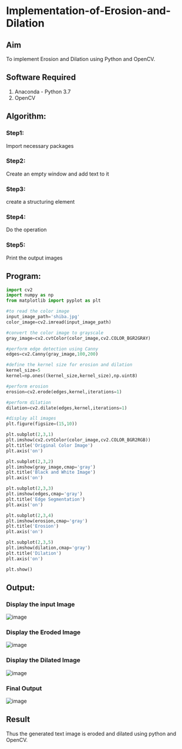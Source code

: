 # Implementation-of-Erosion-and-Dilation
## Aim
To implement Erosion and Dilation using Python and OpenCV.
## Software Required
1. Anaconda - Python 3.7
2. OpenCV
## Algorithm:
### Step1:
Import necessary packages

### Step2:
Create an empty window and add text to it

### Step3:
create a structuring element

### Step4:
Do the operation

### Step5:
Print the output images

 
## Program:

``` Python
import cv2
import numpy as np
from matplotlib import pyplot as plt

#to read the color image
input_image_path='shiba.jpg'
color_image=cv2.imread(input_image_path)

#convert the color image to grayscale
gray_image=cv2.cvtColor(color_image,cv2.COLOR_BGR2GRAY)

#perform edge detection using Canny
edges=cv2.Canny(gray_image,100,200)

#define the kernel size for erosion and dilation
kernel_size=5
kernel=np.ones((kernel_size,kernel_size),np.uint8)

#perform erosion
erosion=cv2.erode(edges,kernel,iterations=1)

#perform dilation
dilation=cv2.dilate(edges,kernel,iterations=1)

#display all images
plt.figure(figsize=(15,10))

plt.subplot(2,3,1)
plt.imshow(cv2.cvtColor(color_image,cv2.COLOR_BGR2RGB))
plt.title('Original Color Image')
plt.axis('on')

plt.subplot(2,3,2)
plt.imshow(gray_image,cmap='gray')
plt.title('Black and White Image')
plt.axis('on')

plt.subplot(2,3,3)
plt.imshow(edges,cmap='gray')
plt.title('Edge Segmentation')
plt.axis('on')

plt.subplot(2,3,4)
plt.imshow(erosion,cmap='gray')
plt.title('Erosion')
plt.axis('on')

plt.subplot(2,3,5)
plt.imshow(dilation,cmap='gray')
plt.title('Dilation')
plt.axis('on')

plt.show()

```
## Output:

### Display the input Image
![image](https://github.com/EASWAR17/erosion-dilation/assets/94154683/3cb53a3d-4bb2-405e-b39e-aeb9132e6fa6)


### Display the Eroded Image
![image](https://github.com/EASWAR17/erosion-dilation/assets/94154683/8c92ac0e-376a-48f6-97da-50de6066e736)


### Display the Dilated Image
![image](https://github.com/EASWAR17/erosion-dilation/assets/94154683/ec501222-15a6-44d2-bb9f-ff7f8ac0087e)

### Final Output
![image](https://github.com/EASWAR17/erosion-dilation/assets/94154683/10969f5a-4057-44ad-9a52-04d2bd3465e1)


## Result
Thus the generated text image is eroded and dilated using python and OpenCV.
